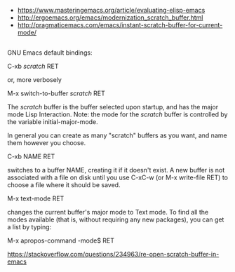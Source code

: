 - https://www.masteringemacs.org/article/evaluating-elisp-emacs
- http://ergoemacs.org/emacs/modernization_scratch_buffer.html
- http://pragmaticemacs.com/emacs/instant-scratch-buffer-for-current-mode/

##

GNU Emacs default bindings:

C-xb *scratch* RET

or, more verbosely

M-x switch-to-buffer *scratch* RET

The *scratch* buffer is the buffer selected upon startup, and has the major mode Lisp Interaction. Note: the mode for the *scratch* buffer is controlled by the variable initial-major-mode.

In general you can create as many "scratch" buffers as you want, and name them however you choose.

C-xb NAME RET

switches to a buffer NAME, creating it if it doesn't exist. A new buffer is not associated with a file on disk until you use C-xC-w (or M-x write-file RET) to choose a file where it should be saved.

M-x text-mode RET

changes the current buffer's major mode to Text mode. To find all the modes available (that is, without requiring any new packages), you can get a list by typing:

M-x apropos-command -mode$ RET

https://stackoverflow.com/questions/234963/re-open-scratch-buffer-in-emacs